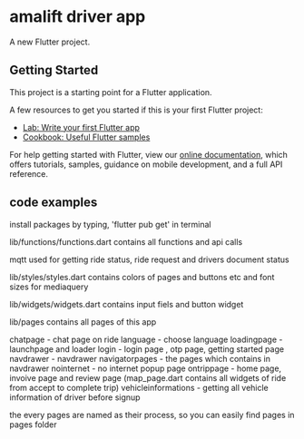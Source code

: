 # amalift driver app

A new Flutter project.

## Getting Started

This project is a starting point for a Flutter application.

A few resources to get you started if this is your first Flutter project:

- [Lab: Write your first Flutter app](https://flutter.dev/docs/get-started/codelab)
- [Cookbook: Useful Flutter samples](https://flutter.dev/docs/cookbook)

For help getting started with Flutter, view our
[online documentation](https://flutter.dev/docs), which offers tutorials,
samples, guidance on mobile development, and a full API reference.


## code examples

install packages by typing, 'flutter pub get' in terminal

lib/functions/functions.dart contains all functions and api calls

mqtt used for getting ride status, ride request and drivers document status

lib/styles/styles.dart contains colors of pages and buttons etc and font sizes for mediaquery

lib/widgets/widgets.dart contains input fiels and button widget

lib/pages contains all pages of this app
  
   chatpage - chat page on ride
   language - choose language
   loadingpage - launchpage and loader 
   login - login page , otp page, getting started page
   navdrawer - navdrawer
   navigatorpages - the pages which contains in navdrawer
   nointernet - no internet popup page
   ontrippage - home page, invoive page and review page (map_page.dart contains all widgets of ride from accept to complete trip)
   vehicleinformations - getting all vehicle information of driver before signup
   
the every pages are named as their process, so you can easily find pages in pages folder
